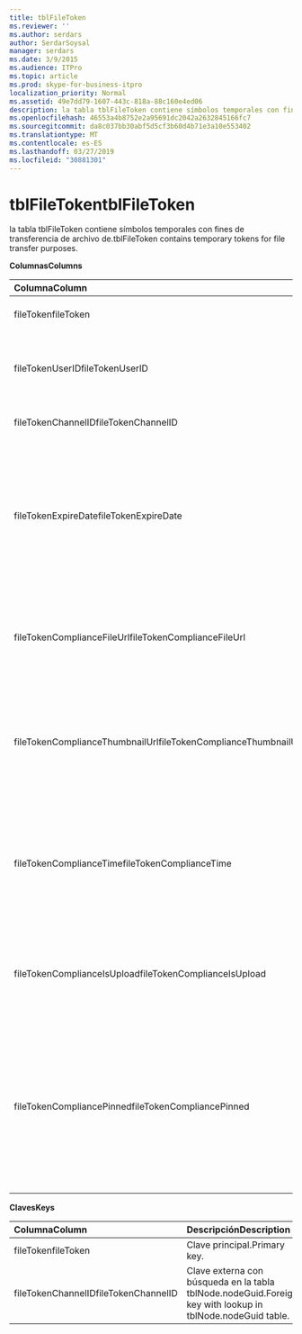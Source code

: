 ```yaml
---
title: tblFileToken
ms.reviewer: ''
ms.author: serdars
author: SerdarSoysal
manager: serdars
ms.date: 3/9/2015
ms.audience: ITPro
ms.topic: article
ms.prod: skype-for-business-itpro
localization_priority: Normal
ms.assetid: 49e7dd79-1607-443c-818a-88c160e4ed06
description: la tabla tblFileToken contiene símbolos temporales con fines de transferencia de archivo de.
ms.openlocfilehash: 46553a4b8752e2a95691dc2042a2632845166fc7
ms.sourcegitcommit: da8c037bb30abf5d5cf3b60d4b71e3a10e553402
ms.translationtype: MT
ms.contentlocale: es-ES
ms.lasthandoff: 03/27/2019
ms.locfileid: "30881301"
---
```

# <a name="tblfiletoken"></a><span data-ttu-id="8f2b2-103">tblFileToken</span><span class="sxs-lookup"><span data-stu-id="8f2b2-103">tblFileToken</span></span>
 
<span data-ttu-id="8f2b2-104">la tabla tblFileToken contiene símbolos temporales con fines de transferencia de archivo de.</span><span class="sxs-lookup"><span data-stu-id="8f2b2-104">tblFileToken contains temporary tokens for file transfer purposes.</span></span>
  
<span data-ttu-id="8f2b2-105">**Columnas**</span><span class="sxs-lookup"><span data-stu-id="8f2b2-105">**Columns**</span></span>

|<span data-ttu-id="8f2b2-106">**Columna**</span><span class="sxs-lookup"><span data-stu-id="8f2b2-106">**Column**</span></span>|<span data-ttu-id="8f2b2-107">**Tipo**</span><span class="sxs-lookup"><span data-stu-id="8f2b2-107">**Type**</span></span>|<span data-ttu-id="8f2b2-108">**Descripción**</span><span class="sxs-lookup"><span data-stu-id="8f2b2-108">**Description**</span></span>|
|:-----|:-----|:-----|
|<span data-ttu-id="8f2b2-109">fileToken</span><span class="sxs-lookup"><span data-stu-id="8f2b2-109">fileToken</span></span>  <br/> |<span data-ttu-id="8f2b2-110">nvarchar (50), no es nulo</span><span class="sxs-lookup"><span data-stu-id="8f2b2-110">nvarchar (50), not null</span></span>  <br/> |<span data-ttu-id="8f2b2-111">Símbolo único (GUID).</span><span class="sxs-lookup"><span data-stu-id="8f2b2-111">Unique token (a GUID).</span></span>  <br/> |
|<span data-ttu-id="8f2b2-112">fileTokenUserID</span><span class="sxs-lookup"><span data-stu-id="8f2b2-112">fileTokenUserID</span></span>  <br/> |<span data-ttu-id="8f2b2-113">int, no es nulo</span><span class="sxs-lookup"><span data-stu-id="8f2b2-113">int, not null</span></span>  <br/> |<span data-ttu-id="8f2b2-114">Identificador de la entidad de seguridad que va a transferir el archivo.</span><span class="sxs-lookup"><span data-stu-id="8f2b2-114">ID of the principal that is transferring the file.</span></span>  <br/> |
|<span data-ttu-id="8f2b2-115">fileTokenChannelID</span><span class="sxs-lookup"><span data-stu-id="8f2b2-115">fileTokenChannelID</span></span>  <br/> |<span data-ttu-id="8f2b2-116">GUID, no es nulo</span><span class="sxs-lookup"><span data-stu-id="8f2b2-116">GUID, not null</span></span>  <br/> |<span data-ttu-id="8f2b2-117">GUID del nodo del salón de chat.</span><span class="sxs-lookup"><span data-stu-id="8f2b2-117">GUID of the chat room node.</span></span>  <br/> |
|<span data-ttu-id="8f2b2-118">fileTokenExpireDate</span><span class="sxs-lookup"><span data-stu-id="8f2b2-118">fileTokenExpireDate</span></span>  <br/> |<span data-ttu-id="8f2b2-119">DateTime, no es nulo</span><span class="sxs-lookup"><span data-stu-id="8f2b2-119">datetime, not null</span></span>  <br/> |<span data-ttu-id="8f2b2-120">Tiempo de expiración.</span><span class="sxs-lookup"><span data-stu-id="8f2b2-120">Expiration time.</span></span> <span data-ttu-id="8f2b2-121">(Los tokens caducan después de 30 minutos, a menos que anclados (vea las siguientes descripciones en esta columna).</span><span class="sxs-lookup"><span data-stu-id="8f2b2-121">(Tokens expire after 30 minutes, unless pinned (see the following descriptions in this column).</span></span>  <br/> |
|<span data-ttu-id="8f2b2-122">fileTokenComplianceFileUrl</span><span class="sxs-lookup"><span data-stu-id="8f2b2-122">fileTokenComplianceFileUrl</span></span>  <br/> |<span data-ttu-id="8f2b2-123">nvarchar(256)</span><span class="sxs-lookup"><span data-stu-id="8f2b2-123">nvarchar(256)</span></span>  <br/> |<span data-ttu-id="8f2b2-124">Dirección URL del archivo transferido (para el uso del servicio de cumplimiento de normas).</span><span class="sxs-lookup"><span data-stu-id="8f2b2-124">URL of the transferred file (for Compliance service use).</span></span>  <br/> |
|<span data-ttu-id="8f2b2-125">fileTokenComplianceThumbnailUrl</span><span class="sxs-lookup"><span data-stu-id="8f2b2-125">fileTokenComplianceThumbnailUrl</span></span>  <br/> |<span data-ttu-id="8f2b2-126">nvarchar(256)</span><span class="sxs-lookup"><span data-stu-id="8f2b2-126">nvarchar(256)</span></span>  <br/> |<span data-ttu-id="8f2b2-127">Dirección URL de la imagen en miniatura del archivo transferido (para el uso del servicio de cumplimiento de normas).</span><span class="sxs-lookup"><span data-stu-id="8f2b2-127">URL of the thumbnail for the transferred file (for Compliance service use).</span></span>  <br/> |
|<span data-ttu-id="8f2b2-128">fileTokenComplianceTime</span><span class="sxs-lookup"><span data-stu-id="8f2b2-128">fileTokenComplianceTime</span></span>  <br/> |<span data-ttu-id="8f2b2-129">datetime2</span><span class="sxs-lookup"><span data-stu-id="8f2b2-129">datetime2</span></span>  <br/> |<span data-ttu-id="8f2b2-130">Marca de tiempo para la operación de transferencia de archivo real (para el uso del servicio de cumplimiento de normas).</span><span class="sxs-lookup"><span data-stu-id="8f2b2-130">Timestamp for the actual file transfer operation (for Compliance service use).</span></span>  <br/> |
|<span data-ttu-id="8f2b2-131">fileTokenComplianceIsUpload</span><span class="sxs-lookup"><span data-stu-id="8f2b2-131">fileTokenComplianceIsUpload</span></span>  <br/> |<span data-ttu-id="8f2b2-132">bit</span><span class="sxs-lookup"><span data-stu-id="8f2b2-132">bit</span></span>  <br/> |<span data-ttu-id="8f2b2-133">True si la carga; False si descarga (para el uso del servicio de cumplimiento de normas).</span><span class="sxs-lookup"><span data-stu-id="8f2b2-133">True if upload; False if download (for Compliance service use).</span></span>  <br/> |
|<span data-ttu-id="8f2b2-134">fileTokenCompliancePinned</span><span class="sxs-lookup"><span data-stu-id="8f2b2-134">fileTokenCompliancePinned</span></span>  <br/> |<span data-ttu-id="8f2b2-135">bit, no es nulo</span><span class="sxs-lookup"><span data-stu-id="8f2b2-135">bit, not null</span></span>  <br/> |<span data-ttu-id="8f2b2-136">True si se fija el símbolo (token).</span><span class="sxs-lookup"><span data-stu-id="8f2b2-136">True if token is pinned.</span></span> <span data-ttu-id="8f2b2-137">Se utiliza para mantener el token en la tabla hasta que el servicio de cumplimiento tiene una oportunidad para recuperar los campos correspondientes de él.</span><span class="sxs-lookup"><span data-stu-id="8f2b2-137">It's used to keep the token in the table until Compliance service has a chance to retrieve the relevant fields from it.</span></span>  <br/> |
   
<span data-ttu-id="8f2b2-138">**Claves**</span><span class="sxs-lookup"><span data-stu-id="8f2b2-138">**Keys**</span></span>

|<span data-ttu-id="8f2b2-139">**Columna**</span><span class="sxs-lookup"><span data-stu-id="8f2b2-139">**Column**</span></span>|<span data-ttu-id="8f2b2-140">**Descripción**</span><span class="sxs-lookup"><span data-stu-id="8f2b2-140">**Description**</span></span>|
|:-----|:-----|
|<span data-ttu-id="8f2b2-141">fileToken</span><span class="sxs-lookup"><span data-stu-id="8f2b2-141">fileToken</span></span>  <br/> |<span data-ttu-id="8f2b2-142">Clave principal.</span><span class="sxs-lookup"><span data-stu-id="8f2b2-142">Primary key.</span></span>  <br/> |
|<span data-ttu-id="8f2b2-143">fileTokenChannelID</span><span class="sxs-lookup"><span data-stu-id="8f2b2-143">fileTokenChannelID</span></span>  <br/> |<span data-ttu-id="8f2b2-144">Clave externa con búsqueda en la tabla tblNode.nodeGuid.</span><span class="sxs-lookup"><span data-stu-id="8f2b2-144">Foreign key with lookup in tblNode.nodeGuid table.</span></span>  <br/> |
   

